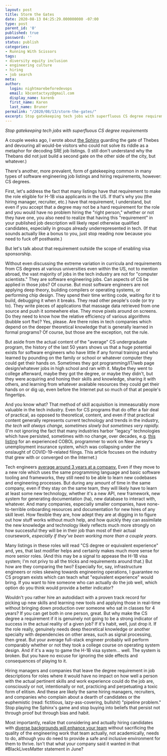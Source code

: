 ```yaml
---
layout: post
title: Storm the Gates
date: 2020-08-13 04:25:29.000000000 -07:00
type: post
parent_id: '0'
published: true
password: ''
status: publish
categories:
- Running With Scissors
tags:
- diversity equity inclusion
- engineering culture
- hiring
- job search
meta:
author:
  login: nightmarebeforedevops
  email: kbcontactxyz@gmail.com
  display_name: karenb
  first_name: Karen
  last_name: Bruner
permalink: "/2020/08/13/storm-the-gates/"
excerpt: Stop gatekeeping tech jobs with superfluous CS degree requirements
---
```


_Stop gatekeeping tech jobs with superfluous CS degree requirements_


A couple weeks ago, I wrote about [the Sphinx](/2020/07/31/riddle-me-this-job-listing/) guarding the gate of Thebes and devouring all would-be visitors who could not solve its riddle as a metaphor for decoding SRE job listings. (I still don't understand why the Thebans did not just build a second gate on the other side of the city, but whatever.)


There's another, more prevalent, form of gatekeeping common in many types of software engineering job listings and hiring requirements, however: CS degrees.


First, let's address the fact that many listings have that requirement to make the role eligible for H-1B visa applicants in the US. If that's why you (the hiring manager, recruiter, etc.) have that requirement, I understand, but even if you accept that a degree may not be a hard requirement for the role and you would have no problem hiring the "right person," whether or not they have one, you also need to realize that having this "requirement" in your published job description will likely repel otherwise qualified candidates, especially in groups already underrepresented in tech. (If that sounds actually like a bonus to you, just stop reading now because you need to fuck off posthaste.)


But let's talk about that requirement outside the scope of enabling visa sponsorship.


Without even discussing the extreme variation in curricula and requirements from CS degrees at various universities even within the US, not to mention abroad, the vast majority of jobs in the tech industry are not for "computer scientists." They are software engineering jobs. Can aspects of CS be applied in those jobs? Of course. But most software engineers are not applying deep theory, building compilers or operating systems, or performing chip design. They spend their time writing code, waiting for it to build, debugging it when it breaks. They read other people's code (or try to). They write pieces of applications that massage data retrieved from one source and push it somewhere else. They move pixels around on screens. Do they need to know how the relative efficiency of various algorithms (bubble sort ftw)? Yes, please. Are there roles in tech companies which depend on the deeper theoretical knowledge that is generally learned in formal programs? Of course, but those are the exception, not the rule.


But aside from the actual content of the "average" CS undergraduate program, the history of the last 50 years shows us that a huge potential exists for software engineers who have little if any formal training and who learned by pounding on the family or school or whatever computer they could get their hands on. Sometimes they got programming/IT/web page design/whatever jobs in high school and ran with it. Maybe they went to college afterward, maybe they got the degree, or maybe they didn't, but they were acquiring and honing their skills and knowledge, sharing it with others, and learning from whatever available resources they could get their hands on or dig up, even before the Internet put so much of that at people's fingertips.


And you know what? That method of skill acquisition is immeasurably more valuable in the tech industry. Even for CS programs that do offer a fair deal of practical, as opposed to theoretical, content, and even if that practical content generally represents current technology and trends in the industry, _the tech will always change, sometimes slowly but sometimes very rapidly._ (I'm not ignoring the fact that many industries harbor "legacy" technologies which have persisted, sometimes with no change, over decades, e.g. [this listing](https://www.cnbc.com/2020/04/06/new-jersey-seeks-cobol-programmers-to-fix-unemployment-system.html) for an experienced COBOL programmer to work on New Jersey's unemployment insurance system, which was collapsing under the onslaught of COVID-19-related filings. This article focuses on the industry that grew with or converged on the Internet.)


Tech engineers [average around 3 years at a company.](https://www.bizjournals.com/sanfrancisco/news/2019/10/17/this-is-how-long-employees-typically-stay-at-tesla.html) Even if they move to a new role which uses the same programming language and basic software tooling and frameworks, they still need to be able to learn new codebases and engineering processes. But during any amount of time in the same company, even if they stay on the same team, they will likely have to learn at least some new technology, whether it's a new API, new framework, new system for generating documentation (ha), new database to interact with, whatever. And many companies, especially smaller companies, have none-to-terrible onboarding resources and documentation for new hires of any skill level. How flexible they are, how adept they are at digging in to figure out how stuff works without much help, and how quickly they can assimilate the new knowledge and technology likely reflects much more strongly on how successful they will be in their job than most of their actual coursework, _especially if they've been working more than a couple years._


Many listings in these roles will read "CS degree or equivalent experience" and, yes, that last modifier helps and certainly makes much more sense for more senior roles. (And this may be a signal to appease the H-1B visa system; I'm not privy to all the tricks and requirements around that.) But how are they comparing the two? Especially for, say, infrastructure engineers or roles skewing towards engineering operations, I guarantee no CS program exists which can teach what "equivalent experience" would bring. If you want to hire someone who can actually do the job well, which option do you think would provide a better indicator?


Wouldn't you rather hire an autodidact with a proven track record for picking up new skills and learning new tools and applying those in real-time without bringing down production over someone who sat in classes for 4 years? If you can get both in one person, great. But why make the CS degree a requirement if it is genuinely not going to be a strong indicator of success in the actual reality of a given job? If it's habit, well, just drop it. If the role really, genuinely needs deep theoretical knowledge or another specialty with dependencies on other areas, such as signal processing, then great. But your average full-stack engineer probably will perform comparably whether or not they took a college course on operating system design. And if it's a way to game the H-1B visa system... well. The system is broken. But you have no excuse for ignoring the side effects and consequences of playing to it.


Hiring managers and companies that leave the degree requirement in job descriptions for roles where it would have no impact on how well a person with the actual pertinent skills and work experience could do the job are, consciously or not, intentionally or not, practicing and perpetuating a toxic form of elitism. And these are likely the same hiring managers, recruiters, and companies who complain about a dearth of candidates or the euphemistic (read: fictitious, lazy-ass-covering, bullshit) "pipeline problem." Stop playing the Sphinx's game and stop buying into beliefs that persist not through proof but through bias and habit.


Most importantly, realize that considering and actually hiring candidates with [diverse backgrounds will enhance your team](https://www.forbes.com/sites/forbestechcouncil/2018/07/31/diversity-innovation-and-opportunity-why-you-need-a-diverse-product-engineering-team/) without sacrificing the quality of the engineering work that team actually, not academically, needs to do, although you do need to provide a safe and inclusive environment for them to thrive. Isn't that what your company said it wanted in that #BlackLivesMatter statement in June?


